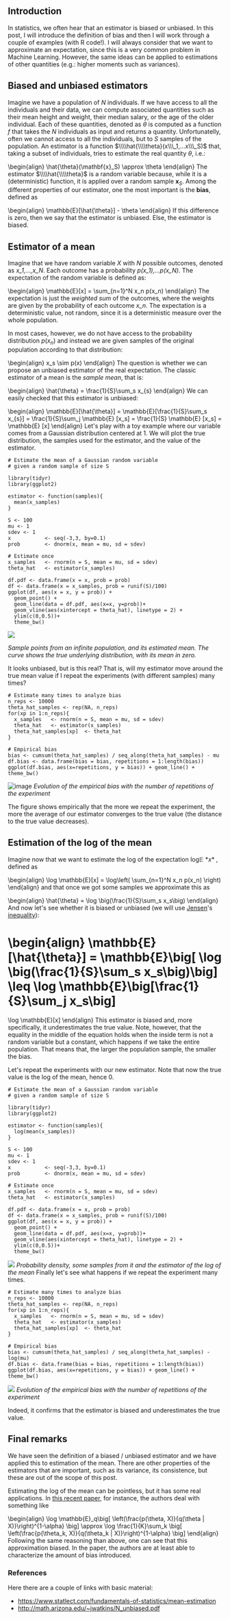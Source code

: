 Introduction
------------

In statistics, we often hear that an estimator is biased or unbiased. In
this post, I will introduce the definition of bias and then I will work
through a couple of examples (with R code!). I will always consider that
we want to approximate an expectation, since this is a very common
problem in Machine Learning. However, the same ideas can be applied to
estimations of other quantities (e.g.: higher moments such as
variances).

Biased and unbiased estimators
------------------------------

Imagine we have a population of *N* individuals. If we have access to
all the individuals and their data, we can compute associated quantities
such as their mean height and weight, their median salary, or the age of
the older individual. Each of these quantities, denoted as *θ* is
computed as a function *f* that takes the *N* individuals as input and
returns a quantity. Unfortunatelly, often we cannot access to all the
individuals, but to *S* samples of the population. An estimator is a
function $\\\\hat{\\\\theta}(x\\\_1,...x\\\_S)$ that, taking a subset of
individuals, tries to estimate the real quantity *θ*, i.e.:

\begin{align}
\hat{\theta}(\mathbf{x}_S) \approx \theta
\end{align}
The estimator $\\\\hat{\\\\theta}$ is a random variable because, while
it is a (deterministic) function, it is applied over a random sample
**x**<sub>*S*</sub>. Among the different properties of our estimator,
one the most important is the **bias**, defined as

\begin{align}
\mathbb{E}[\hat{\theta}] - \theta
\end{align}
If this difference is zero, then we say that the estimator is unbiased.
Else, the estimator is biased.

Estimator of a mean
-------------------

Imagine that we have random variable *X* with *N* possible outcomes,
denoted as *x\_1,...,x\_N*. Each outcome has a probability
*p(x\_1),...p(x\_N)*. The expectation of the random variable is defined
as:

\begin{align}
\mathbb{E}[x] = \sum_{n=1}^N x_n p(x_n)
\end{align}
The expectation is just the *weighted sum* of the outcomes, where the
weights are given by the probability of each outcome *x\_n*. The
expectation is a deterministic value, not random, since it is a
deterministic measure over the whole population.

In most cases, however, we do not have access to the probability
distribution *p*(*x*<sub>*n*</sub>) and instead we are given samples of
the original population according to that distribution:

\begin{align}
x_s \sim p(x)
\end{align}
The question is whether we can propose an unbiased estimator of the real
expectation. The classic estimator of a mean is the *sample mean*, that
is:

\begin{align}
\hat{\theta} = \frac{1}{S}\sum_s x_{s}
\end{align}
We can easily checked that this estimator is unbiased:

\begin{align}
\mathbb{E}[\hat{\theta}] = \mathbb{E}[\frac{1}{S}\sum_s x_{s}] = 
\frac{1}{S}\sum_j \mathbb{E} [x_s] = 
\frac{1}{S} \mathbb{E} [x_s] =
\mathbb{E} [x] 
\end{align}
Let's play with a toy example where our variable comes from a Gaussian
distribution centered at 1. We will plot the true distribution, the
samples used for the estimator, and the value of the estimator.

    # Estimate the mean of a Gaussian random variable
    # given a random sample of size S

    library(tidyr)
    library(ggplot2)

    estimator <- function(samples){
      mean(x_samples)
    }

    S <- 100
    mu <- 1
    sdev <- 1
    x           <- seq(-3,3, by=0.1)
    prob        <- dnorm(x, mean = mu, sd = sdev)

    # Estimate once
    x_samples   <- rnorm(n = S, mean = mu, sd = sdev)
    theta_hat   <- estimator(x_samples)

    df.pdf <- data.frame(x = x, prob = prob)
    df <- data.frame(x = x_samples, prob = runif(S)/100)
    ggplot(df, aes(x = x, y = prob)) + 
      geom_point() +
      geom_line(data = df.pdf, aes(x=x, y=prob))+
      geom_vline(aes(xintercept = theta_hat), linetype = 2) + 
      ylim(c(0,0.5))+
      theme_bw()

![](../assets/2018-08-31-Biased_and_unbiased_estimators_files/figure-markdown_strict/unnamed-chunk-1-1.png)

*Sample points from an infinite population, and its estimated mean. The
curve shows the true underlying distribution, with its mean in zero.*

It looks unbiased, but is this real? That is, will my estimator move
around the true mean value if I repeat the experiments (with different
samples) many times?

    # Estimate many times to analyze bias
    n_reps <- 10000
    theta_hat_samples <- rep(NA, n_reps)
    for(xp in 1:n_reps){
      x_samples   <- rnorm(n = S, mean = mu, sd = sdev)
      theta_hat   <- estimator(x_samples)
      theta_hat_samples[xp]  <- theta_hat
    }

    # Empirical bias
    bias <- cumsum(theta_hat_samples) / seq_along(theta_hat_samples) - mu
    df.bias <- data.frame(bias = bias, repetitions = 1:length(bias))
    ggplot(df.bias, aes(x=repetitions, y = bias)) + geom_line() + theme_bw()

![image](../assets/2018-08-31-Biased_and_unbiased_estimators_files/figure-markdown_strict/unnamed-chunk-2-1.png)
*Evolution of the empirical bias with the number of repetitions of the
experiment*

The figure shows empirically that the more we repeat the experiment, the
more the average of our estimator converges to the true value (the
distance to the true value decreases).

Estimation of the log of the mean
---------------------------------

Imagine now that we want to estimate the log of the expectation log𝔼
\**x*\*
, defined as

\begin{align}
\log \mathbb{E}[x] = \log\left( \sum_{n=1}^N x_n p(x_n) \right)
\end{align}
and that once we got some samples we approximate this as

\begin{align}
\hat{\theta} = \log \big(\frac{1}{S}\sum_s x_s\big)
\end{align}
And now let's see whether it is biased or unbiased (we will use
[Jensen](https://en.wikipedia.org/wiki/Johan_Jensen_(mathematician))'s
[inequality](http://mark.reid.name/blog/behold-jensens-inequality.html)):

\begin{align}
\mathbb{E}[\hat{\theta}] = \mathbb{E}\big[ \log \big(\frac{1}{S}\sum_s x_s\big)\big]
\leq
\log \mathbb{E}\big[\frac{1}{S}\sum_j x_s\big] 
=
\log \mathbb{E}[x]
\end{align}
This estimator is biased and, more specifically, it underestimates the
true value. Note, however, that the equality in the middle of the
equation holds when the inside term is not a random variable but a
constant, which happens if we take the entire population. That means
that, the larger the population sample, the smaller the bias.

Let's repeat the experiments with our new estimator. Note that now the
true value is the log of the mean, hence 0.

    # Estimate the mean of a Gaussian random variable
    # given a random sample of size S

    library(tidyr)
    library(ggplot2)

    estimator <- function(samples){
      log(mean(x_samples))
    }

    S <- 100
    mu <- 1
    sdev <- 1
    x           <- seq(-3,3, by=0.1)
    prob        <- dnorm(x, mean = mu, sd = sdev)

    # Estimate once
    x_samples   <- rnorm(n = S, mean = mu, sd = sdev)
    theta_hat   <- estimator(x_samples)

    df.pdf <- data.frame(x = x, prob = prob)
    df <- data.frame(x = x_samples, prob = runif(S)/100)
    ggplot(df, aes(x = x, y = prob)) + 
      geom_point() +
      geom_line(data = df.pdf, aes(x=x, y=prob))+
      geom_vline(aes(xintercept = theta_hat), linetype = 2) + 
      ylim(c(0,0.5))+
      theme_bw()

![](../assets/2018-08-31-Biased_and_unbiased_estimators_files/figure-markdown_strict/unnamed-chunk-3-1.png)
*Probability density, some samples from it and the estimator of the log
of the mean* Finally let's see what happens if we repeat the experiment
many times.

    # Estimate many times to analyze bias
    n_reps <- 10000
    theta_hat_samples <- rep(NA, n_reps)
    for(xp in 1:n_reps){
      x_samples   <- rnorm(n = S, mean = mu, sd = sdev)
      theta_hat   <- estimator(x_samples)
      theta_hat_samples[xp]  <- theta_hat
    }

    # Empirical bias
    bias <- cumsum(theta_hat_samples) / seq_along(theta_hat_samples) - log(mu)
    df.bias <- data.frame(bias = bias, repetitions = 1:length(bias))
    ggplot(df.bias, aes(x=repetitions, y = bias)) + geom_line() + theme_bw()

![](../assets/2018-08-31-Biased_and_unbiased_estimators_files/figure-markdown_strict/unnamed-chunk-4-1.png)
*Evolution of the empirical bias with the number of repetitions of the
experiment*

Indeed, it confirms that the estimator is biased and underestimates the
true value.

Final remarks
-------------

We have seen the definition of a biased / unbiased estimator and we have
applied this to estimation of the mean. There are other properties of
the estimators that are important, such as its variance, its
consistence, but these are out of the scope of this post.

Estimating the log of the mean can be pointless, but it has some real
applications. In [this recent
paper](http://papers.nips.cc/paper/6208-renyi-divergence-variational-inference),
for instance, the authors deal with something like

\begin{align}
\log \mathbb{E}_q\big[ \left(\frac{p(\theta, X)}{q(\theta | X)}\right)^{1-\alpha} \big]
\approx
\log \frac{1}{K}\sum_k \big[ \left(\frac{p(\theta_k, X)}{q(\theta_k | X)}\right)^{1-\alpha} \big]
\end{align}
Following the same reasoning than above, one can see that this
approximation biased. In the paper, the authors are at least able to
characterize the amount of bias introduced.

### References

Here there are a couple of links with basic material:

-   <https://www.statlect.com/fundamentals-of-statistics/mean-estimation>
-   <http://math.arizona.edu/~jwatkins/N_unbiased.pdf>
